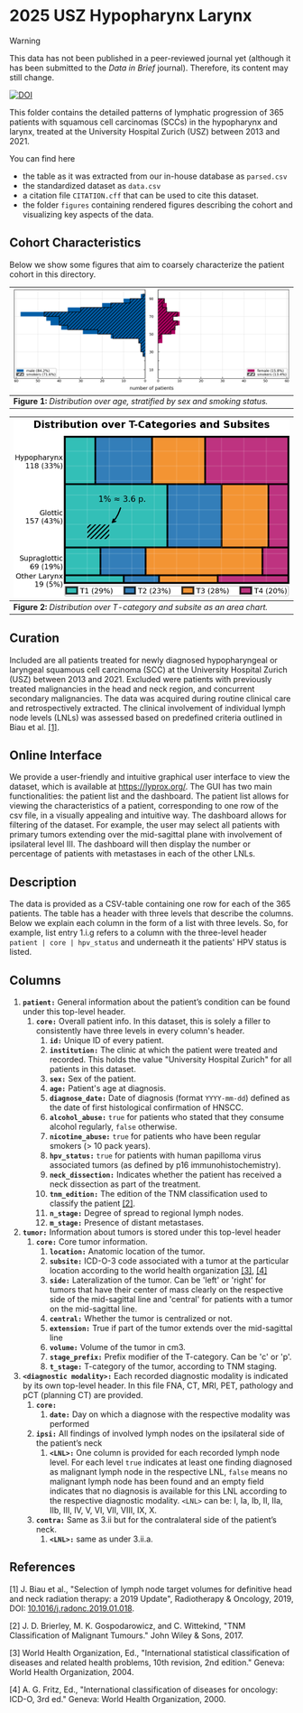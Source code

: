 # 2025 USZ Hypopharynx Larynx

> [!WARNING]
> This data has not been published in a peer-reviewed journal yet (although it has been submitted to the *Data in Brief* journal). Therefore, its content may still change.

[![DOI](https://zenodo.org/badge/DOI/10.5281/zenodo.16962705.svg)](https://doi.org/10.5281/zenodo.16962705)

This folder contains the detailed patterns of lymphatic progression of 365 patients with squamous cell carcinomas (SCCs) in the hypopharynx and larynx, treated at the University Hospital Zurich (USZ) between 2013 and 2021.

You can find here

* the table as it was extracted from our in-house database as `parsed.csv`
* the standardized dataset as `data.csv`
* a citation file `CITATION.cff` that can be used to cite this dataset.
* the folder `figures` containing rendered figures describing the cohort and visualizing key aspects of the data.

## Cohort Characteristics

Below we show some figures that aim to coarsely characterize the patient cohort in this directory.

| ![age distribution](figures/age_and_sex.png)                                 |
| ---------------------------------------------------------------------------- |
| **Figure 1:** *Distribution over age, stratified by sex and smoking status.* |

| ![T-category and subsite distribution](figures/subsite_and_t.png)          |
| -------------------------------------------------------------------------- |
| **Figure 2:** *Distribution over T-category and subsite as an area chart.* |

## Curation

Included are all patients treated for newly diagnosed hypopharyngeal or laryngeal squamous cell carcinoma (SCC) at the University Hospital Zurich (USZ) between 2013 and 2021. Excluded were patients with previously treated malignancies in the head and neck region, and concurrent secondary malignancies. The data was acquired during routine clinical care and retrospectively extracted. The clinical involvement of individual lymph node levels (LNLs) was assessed based on predefined criteria outlined in Biau et al. [[1]](#1).

## Online Interface

We provide a user-friendly and intuitive graphical user interface to view the dataset, which is available at <https://lyprox.org/>. The GUI has two main functionalities: the patient list and the dashboard. The patient list allows for viewing the characteristics of a patient, corresponding to one row of the csv file, in a visually appealing and intuitive way. The dashboard allows for filtering of the dataset. For example, the user may select all patients with primary tumors extending over the mid-sagittal plane with involvement of ipsilateral level III. The dashboard will then display the number or percentage of patients with metastases in each of the other LNLs.

## Description

The data is provided as a CSV-table containing one row for each of the 365 patients. The table has a header with three levels that describe the columns. Below we explain each column in the form of a list with three levels. So, for example, list entry 1.i.g refers to a column with the three-level header `patient | core | hpv_status` and underneath it the patients' HPV status is listed.

## Columns

1. **`patient:`** General information about the patient’s condition can be found under this top-level header.
    1. **`core:`** Overall patient info. In this dataset, this is solely a filler to consistently have three levels in every column's header.
        1. **`id:`** Unique ID of every patient.
        2. **`institution:`** The clinic at which the patient were treated and recorded. This holds the value "University Hospital Zurich" for all patients in this dataset.
        3. **`sex:`** Sex of the patient.
        4. **`age:`** Patient's age at diagnosis.
        5. **`diagnose_date:`** Date of diagnosis (format `YYYY-mm-dd`) defined as the date of first histological confirmation of HNSCC.
        6. **`alcohol_abuse:`** `true` for patients who stated that they consume alcohol regularly, `false` otherwise.
        7. **`nicotine_abuse:`** `true` for patients who have been regular smokers (> 10 pack years).
        8. **`hpv_status:`** `true` for patients with human papilloma virus associated tumors (as defined by p16 immunohistochemistry).
        9. **`neck_dissection:`** Indicates whether the patient has received a neck dissection as part of the treatment.
        10. **`tnm_edition:`** The edition of the TNM classification used to classify the patient [[2]](#2).
        11. **`n_stage:`** Degree of spread to regional lymph nodes.
        12. **`m_stage:`** Presence of distant metastases.
2. **`tumor:`** Information about tumors is stored under this top-level header
    1. **`core:`** Core tumor information.
        1. **`location:`** Anatomic location of the tumor.
        2. **`subsite:`** ICD-O-3 code associated with a tumor at the particular location according to the world health organization [[3]](#3), [[4]](#4)
        3. **`side:`** Lateralization of the tumor. Can be 'left' or 'right' for tumors that have their center of mass clearly on the respective side of the mid-sagittal line and 'central' for patients with a tumor on the mid-sagittal line.
        4. **`central:`** Whether the tumor is centralized or not.
        5. **`extension:`** True if part of the tumor extends over the mid-sagittal line
        6. **`volume:`** Volume of the tumor in cm3.
        7. **`stage_prefix:`** Prefix modifier of the T-category. Can be 'c' or 'p'.
        8. **`t_stage:`** T-category of the tumor, according to TNM staging.
3. **`<diagnostic modality>:`** Each recorded diagnostic modality is indicated by its own top-level header. In this file FNA, CT, MRI, PET, pathology and pCT (planning CT) are provided.
    1. **`core:`**
        1. **`date:`** Day on which a diagnose with the respective modality was performed
    2. **`ipsi:`** All findings of involved lymph nodes on the ipsilateral side of the patient’s neck
        1. **`<LNL>:`** One column is provided for each recorded lymph node level. For each level `true` indicates at least one finding diagnosed as malignant lymph node in the respective LNL, `false` means no malignant lymph node has been found and an empty field indicates that no diagnosis is available for this LNL according to the respective diagnostic modality. `<LNL>` can be: I, Ia, Ib, II, IIa, IIb, III, IV, V, VI, VII, VIII, IX, X.
    3. **`contra:`** Same as 3.ii but for the contralateral side of the patient’s neck.
        1. **`<LNL>:`** same as under 3.ii.a.

## References

<a id="1">[1]</a>
J. Biau et al.,
"Selection of lymph node target volumes for definitive head and neck radiation therapy: a 2019 Update",
Radiotherapy & Oncology, 2019, DOI: [10.1016/j.radonc.2019.01.018](https://doi.org/10.1016/j.radonc.2019.01.018).

<a id="2">[2]</a>
J. D. Brierley, M. K. Gospodarowicz, and C. Wittekind,
"TNM Classification of Malignant Tumours."
John Wiley & Sons, 2017.

<a id="3">[3]</a>
World Health Organization, Ed.,
"International statistical classification of diseases and related health problems, 10th revision, 2nd edition."
Geneva: World Health Organization, 2004.

<a id="4">[4]</a>
A. G. Fritz, Ed.,
"International classification of diseases for oncology: ICD-O, 3rd ed."
Geneva: World Health Organization, 2000.
